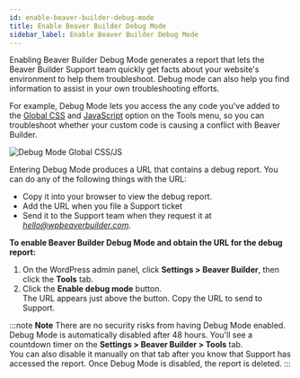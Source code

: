 ```yaml
---
id: enable-beaver-builder-debug-mode
title: Enable Beaver Builder Debug Mode
sidebar_label: Enable Beaver Builder Debug Mode
---
```


Enabling Beaver Builder Debug Mode generates a report that lets the Beaver
Builder Support team quickly get facts about your website's environment to
help them troubleshoot. Debug mode can also help you find information to
assist in your own troubleshooting efforts.

For example, Debug Mode lets you access the any code you've added to the [Global CSS](../../styles/code/custom-css.md/#1-site-wide-rules-for-content-area-layouts) and [JavaScript](../../styles/code/custom-javascript.md) option on the Tools menu, so you can troubleshoot whether your custom code is causing a conflict with Beaver Builder.

![Debug Mode Global CSS/JS](/img/beaver-builder--enabled-debug-global-css-js.png)

Entering Debug Mode produces a URL that contains a debug report. You can do
any of the following things with the URL:

  * Copy it into your browser to view the debug report.
  * Add the URL when you file a Support ticket
  * Send it to the Support team when they request it at *hello@wpbeaverbuilder.com*.

**To enable Beaver Builder Debug Mode and obtain the URL for the debug report:**

  1. On the WordPress admin panel, click **Settings > Beaver Builder**, then click the **Tools** tab.
  2. Click the **Enable debug mode** button.  
The URL appears just above the button. Copy the URL to send to Support.

:::note **Note**
There are no security risks from having Debug Mode enabled. Debug Mode is automatically disabled after 48 hours.
You'll see a countdown timer on the **Settings > Beaver Builder > Tools** tab.  
You can also disable it manually on that tab after you know that Support has
accessed the report. Once Debug Mode is disabled, the report is deleted.
:::